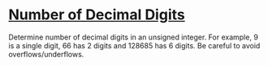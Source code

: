 # [Number of Decimal Digits](https://www.codewars.com/kata/number-of-decimal-digits "https://www.codewars.com/kata/58fa273ca6d84c158e000052")

Determine number of decimal digits in an unsigned integer. For example, 9 is a single digit, 66 has 2 digits and 128685 has 6 digits. Be careful to avoid overflows/underflows.